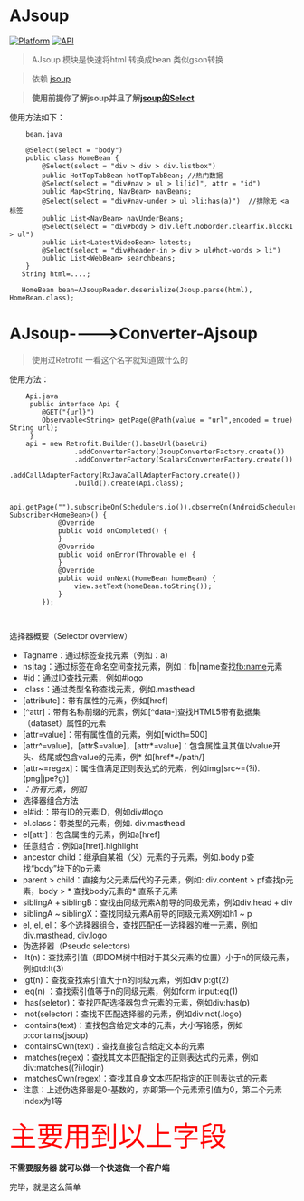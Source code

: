 # AJsoup
    
[![Platform](https://img.shields.io/badge/platform-Android-yellow.svg)](https://www.android.com)
[![API](https://img.shields.io/badge/API-14%2B-brightgreen.svg?style=flat)](https://android-arsenal.com/api?level=14)

> AJsoup 模块是快速将html 转换成bean  类似gson转换 

> 依赖 [jsoup](https://github.com/jhy/jsoup)

> **使用前提你了解jsoup并且了解[jsoup的Select](https://jsoup.org/apidocs/index.html?org/jsoup/select/Selector.html)**
 

使用方法如下：
```
    bean.java

    @Select(select = "body")
    public class HomeBean {
        @Select(select = "div > div > div.listbox")
        public HotTopTabBean hotTopTabBean; //热门数据
        @Select(select = "div#nav > ul > li[id]", attr = "id")
        public Map<String, NavBean> navBeans;
        @Select(select = "div#nav-under > ul >li:has(a)")  //排除无 <a 标签
        public List<NavBean> navUnderBeans;
        @Select(select = "div#body > div.left.noborder.clearfix.block1 > ul")
        public List<LatestVideoBean> latests;
        @Select(select = "div#header-in > div > ul#hot-words > li")
        public List<WebBean> searchbeans;
    }
   String html=....;

   HomeBean bean=AJsoupReader.deserialize(Jsoup.parse(html), HomeBean.class);

```

# AJsoup---->Converter-Ajsoup   

> 使用过Retrofit  一看这个名字就知道做什么的

使用方法：
```  
    Api.java
     public interface Api {
        @GET("{url}")
        Observable<String> getPage(@Path(value = "url",encoded = true) String url);
     }
    api = new Retrofit.Builder().baseUrl(baseUri)
                .addConverterFactory(JsoupConverterFactory.create())
                .addConverterFactory(ScalarsConverterFactory.create())
                .addCallAdapterFactory(RxJavaCallAdapterFactory.create())
                .build().create(Api.class);
    
    api.getPage("").subscribeOn(Schedulers.io()).observeOn(AndroidSchedulers.mainThread()).subscribe(new Subscriber<HomeBean>() {
            @Override
            public void onCompleted() {
            }
            @Override
            public void onError(Throwable e) {
            }
            @Override
            public void onNext(HomeBean homeBean) {
                view.setText(homeBean.toString());
            }
        });

    
```
选择器概要（Selector overview）
* Tagname：通过标签查找元素（例如：a）
* ns|tag：通过标签在命名空间查找元素，例如：fb|name查找<fb:name>元素
* #id：通过ID查找元素，例如#logo
* .class：通过类型名称查找元素，例如.masthead
* [attribute]：带有属性的元素，例如[href]
* [^attr]：带有名称前缀的元素，例如[^data-]查找HTML5带有数据集（dataset）属性的元素
* [attr=value]：带有属性值的元素，例如[width=500]
* [attr^=value]，[attr$=value]，[attr*=value]：包含属性且其值以value开头、结尾或包含value的元素，例* 如[href*=/path/]
* [attr~=regex]：属性值满足正则表达式的元素，例如img[src~=(?i)\.(png|jpe?g)]
* *：所有元素，例如*
* 选择器组合方法
* el#id:：带有ID的元素ID，例如div#logo
* el.class：带类型的元素，例如. div.masthead
* el[attr]：包含属性的元素，例如a[href]
* 任意组合：例如a[href].highlight
* ancestor child：继承自某祖（父）元素的子元素，例如.body p查找“body”块下的p元素
* parent > child：直接为父元素后代的子元素，例如: div.content > pf查找p元素，body > * 查找body元素的* 直系子元素
* siblingA + siblingB：查找由同级元素A前导的同级元素，例如div.head + div
* siblingA ~ siblingX：查找同级元素A前导的同级元素X例如h1 ~ p
* el, el, el：多个选择器组合，查找匹配任一选择器的唯一元素，例如div.masthead, div.logo
* 伪选择器（Pseudo selectors）
* :lt(n)：查找索引值（即DOM树中相对于其父元素的位置）小于n的同级元素，例如td:lt(3)
* :gt(n)：查找查找索引值大于n的同级元素，例如div p:gt(2)
* :eq(n) ：查找索引值等于n的同级元素，例如form input:eq(1)
* :has(seletor)：查找匹配选择器包含元素的元素，例如div:has(p)
* :not(selector)：查找不匹配选择器的元素，例如div:not(.logo)
* :contains(text)：查找包含给定文本的元素，大小写铭感，例如p:contains(jsoup)
* :containsOwn(text)：查找直接包含给定文本的元素
* :matches(regex)：查找其文本匹配指定的正则表达式的元素，例如div:matches((?i)login)
* :matchesOwn(regex)：查找其自身文本匹配指定的正则表达式的元素
* 注意：上述伪选择器是0-基数的，亦即第一个元素索引值为0，第二个元素index为1等

<font color=#ff0000 size=12 face="黑体">主要用到以上字段</font>

**不需要服务器 就可以做一个快速做一个客户端**

完毕，就是这么简单
